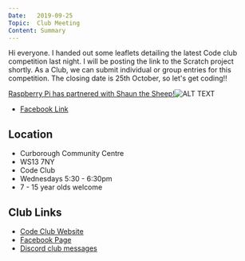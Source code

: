 ```yaml
---
Date:   2019-09-25
Topic:  Club Meeting
Content: Summary
---
```

Hi everyone. I handed out some leaflets detailing the latest Code club competition last night. I will be posting the link to the Scratch project shortly. As a Club, we can submit individual or group entries for this competition. The closing date is 25th October, so let's get coding!!

[Raspberry Pi has partnered with Shaun the Sheep!](https://l.facebook.com/l.php?u=https%3A%2F%2Fwww.youtube.com%2Fwatch%3Fv%3D_37qYLg_0D0%26feature%3Dplayer_embedded&h=AT2WVViGQHspmo6ukUQeHNe9Iff-EzFNQYcuDQQ6nJA7OlvkCZerqiOv-rCIemsuJNqdv-dEK805gNGO1zBTrstHlLhFYanaKXdnfWZtjtZbAJgrUhP5FfL6yu1SPIun&s=1)![ALT TEXT](https://external.fbhx6-1.fna.fbcdn.net/emg1/v/t13/641028227984869375?url=https%3A%2F%2Fi.ytimg.com%2Fvi%2F_37qYLg_0D0%2Fmaxresdefault.jpg&fb_obo=1&utld=ytimg.com&stp=c0.5000x0.5000f_dst-emg0_p720x720_q75&ccb=13-1&oh=06_AbHFpY7m_qMH6k6gf6S62oL0gX6gvAF1w1w3DmYv23d4hQ&oe=65283534&_nc_sid=e609ca)

* [Facebook Link](https://www.facebook.com/1481985248595237/posts/2273255982801489/)

## Location

* Curborough Community Centre
* WS13 7NY
* Code Club
* Wednesdays 5:30 - 6:30pm
* 7 - 15 year olds welcome

## Club Links

* [Code Club Website](https://lichfield-code-club.github.io/)
* [Facebook Page](https://www.facebook.com/LichfieldCoders)
* [Discord club messages](https://discord.gg/szz6xGK)

